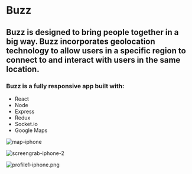 # Buzz 

## Buzz is designed to bring people together in a big way. Buzz incorporates geolocation technology to allow users in a specific region to connect to and interact with users in the same location.

### Buzz is a fully responsive app built with:

- React
- Node
- Express
- Redux
- Socket.io
- Google Maps

![map-iphone](https://user-images.githubusercontent.com/42726824/58068398-11ea3680-7b46-11e9-877f-7c53eacff22c.png)

![screengrab-iphone-2](https://user-images.githubusercontent.com/42726824/58068404-1adb0800-7b46-11e9-9f5b-5518f12289e0.png)

![profile1-iphone.png](https://github.com/zachhirschman/Buzz/blob/master/src/images/iPhone/profile1-iphone.png)
